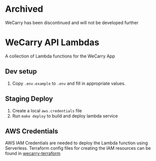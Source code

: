 # Archived

WeCarry has been discontinued and will not be developed further

# WeCarry API Lambdas

A collection of Lambda functions for the WeCarry App

## Dev setup
1. Copy `.env.example` to `.env` and fill in appropriate values.

## Staging Deploy
1. Create a local `aws.credentials` file
2. Run `make deploy` to build and deploy lambda service

## AWS Credentials
AWS IAM Credentials are needed to deploy the Lambda function using Serverless.
Terraform config files for creating the IAM resources can be found in
[wecarry-terraform](https://github.com/silinternational/wecarry-terraform)

